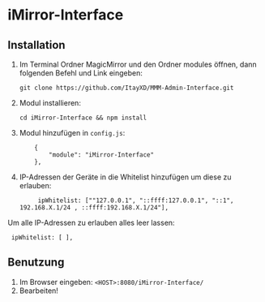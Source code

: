 # iMirror-Interface


## Installation
1. Im Terminal Ordner MagicMirror und den Ordner modules öffnen, dann folgenden Befehl und Link eingeben:
    ```
    git clone https://github.com/ItayXD/MMM-Admin-Interface.git
    ```
1. Modul installieren: 
    ```
    cd iMirror-Interface && npm install 
    ```
1. Modul hinzufügen in `config.js`:
    ```
        {
        	"module": "iMirror-Interface"
        },
    ```
1. IP-Adressen der Geräte in die Whitelist hinzufügen um diese zu erlauben:
   ``` 
        ipWhitelist: [""127.0.0.1", "::ffff:127.0.0.1", "::1", 192.168.X.1/24 , ::ffff:192.168.X.1/24"], 
   ```
  Um alle IP-Adressen zu erlauben alles leer lassen:
  ```
   ipWhitelist: [ ],
   ```

## Benutzung
1. Im Browser eingeben: `<HOST>:8080/iMirror-Interface/`
1. Bearbeiten!


